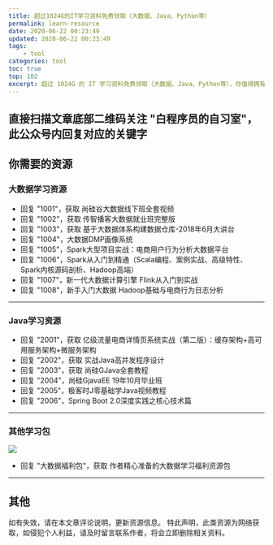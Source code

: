 ```yaml
---
title: 超过1024G的IT学习资料免费领取（大数据、Java、Python等）
permalink: learn-resource
date: 2020-06-22 00:23:49
updated: 2020-06-22 00:23:49
tags: 
    - tool
categories: tool
toc: true
top: 102
excerpt: 超过 1024G 的 IT 学习资料免费领取（大数据、Java、Python等），你值得拥有！
---
```


## 直接扫描文章底部二维码关注 "白程序员的自习室"，此公众号内回复对应的关键字

## 你需要的资源
### 大数据学习资源
- 回复 "1001"，获取 尚硅谷大数据线下班全套视频
- 回复 "1002"，获取 传智播客大数据就业班完整版
- 回复 "1003"，获取 基于大数据体系构建数据仓库-2018年6月大讲台
- 回复 "1004"，大数据DMP画像系统
- 回复 "1005"，Spark大型项目实战：电商用户行为分析大数据平台
- 回复 "1006"，Spark从入门到精通（Scala编程、案例实战、高级特性、Spark内核源码剖析、Hadoop高端）
- 回复 "1007"，新一代大数据计算引擎 Flink从入门到实战
- 回复 "1008"，新手入门大数据  Hadoop基础与电商行为日志分析
---

### Java学习资源
- 回复 "2001"，获取 亿级流量电商详情页系统实战（第二版）：缓存架构+高可用服务架构+微服务架构
- 回复 "2002"，获取 实战Java高并发程序设计
- 回复 "2003"，获取 尚硅GJava全套教程
- 回复 "2004"，尚硅GjavaEE 19年10月毕业班
- 回复 "2005"，极客时J零基础学Java视频教程
- 回复 "2006"，Spring Boot 2.0深度实践之核心技术篇

---


### 其他学习包
![](https://static.studytime.xin/article/20200825222728.png)
- 回复 "大数据福利包"，获取 作者精心准备的大数据学习福利资源包

---

## 其他
如有失效，请在本文章评论说明，更新资源信息。
特此声明，此类资源为网络获取，如侵犯个人利益，请及时留言联系作者，将会立即删除相关资料。
